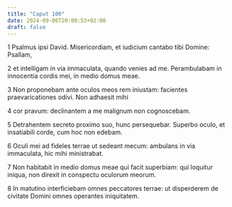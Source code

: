 ```yaml
---
title: "Caput 100"
date: 2024-09-06T20:00:53+02:00
draft: false
---
```



1 Psalmus ipsi David. Misericordiam, et iudicium cantabo tibi Domine: Psallam,

2 et intelligam in via immaculata, quando venies ad me. Perambulabam in innocentia cordis mei, in medio domus meae.

3 Non proponebam ante oculos meos rem iniustam: facientes praevaricationes odivi. Non adhaesit mihi

4 cor pravum: declinantem a me malignum non cognoscebam.

5 Detrahentem secreto proximo suo, hunc persequebar. Superbo oculo, et insatiabili corde, cum hoc non edebam.

6 Oculi mei ad fideles terrae ut sedeant mecum: ambulans in via immaculata, hic mihi ministrabat.

7 Non habitabit in medio domus meae qui facit superbiam: qui loquitur iniqua, non direxit in conspectu oculorum meorum.

8 In matutino interficiebam omnes peccatores terrae: ut disperderem de civitate Domini omnes operantes iniquitatem.

